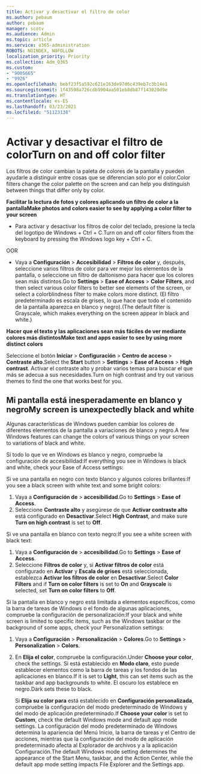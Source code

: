 ```yaml
---
title: Activar y desactivar el filtro de color
ms.author: pebaum
author: pebaum
manager: scotv
ms.audience: Admin
ms.topic: article
ms.service: o365-administration
ROBOTS: NOINDEX, NOFOLLOW
localization_priority: Priority
ms.collection: Adm_O365
ms.custom:
- "9005665"
- "9926"
ms.openlocfilehash: bebf23f5a592c621e163de97d6c439eb7c3b14e1
ms.sourcegitcommit: 1f43598a726cdb9904aa501eb8db87f143020d9e
ms.translationtype: HT
ms.contentlocale: es-ES
ms.lasthandoff: 03/23/2021
ms.locfileid: "51123138"
---
```

# <a name="turn-on-and-off-color-filter"></a><span data-ttu-id="12ff9-102">Activar y desactivar el filtro de color</span><span class="sxs-lookup"><span data-stu-id="12ff9-102">Turn on and off color filter</span></span>

<span data-ttu-id="12ff9-103">Los filtros de color cambian la paleta de colores de la pantalla y pueden ayudarle a distinguir entre cosas que se diferencian solo por el color.</span><span class="sxs-lookup"><span data-stu-id="12ff9-103">Color filters change the color palette on the screen and can help you distinguish between things that differ only by color.</span></span>

<span data-ttu-id="12ff9-104">**Facilitar la lectura de fotos y colores aplicando un filtro de color a la pantalla**</span><span class="sxs-lookup"><span data-stu-id="12ff9-104">**Make photos and colors easier to see by applying a color filter to your screen**</span></span>

- <span data-ttu-id="12ff9-105">Para activar y desactivar los filtros de color del teclado, presione la tecla del logotipo de Windows + Ctrl + C.</span><span class="sxs-lookup"><span data-stu-id="12ff9-105">Turn on and off color filters from the keyboard by pressing the Windows logo key + Ctrl + C.</span></span> 

<span data-ttu-id="12ff9-106">O</span><span class="sxs-lookup"><span data-stu-id="12ff9-106">OR</span></span>

- <span data-ttu-id="12ff9-107">Vaya a **Configuración** > **Accesibilidad** > **Filtros de color** y, después, seleccione varios filtros de color para ver mejor los elementos de la pantalla, o seleccione un filtro de daltonismo para hacer que los colores sean más distintos.</span><span class="sxs-lookup"><span data-stu-id="12ff9-107">Go to **Settings** > **Ease of Access** > **Color Filters**, and then select various color filters to better see elements of the screen, or select a colorblindness filter to make colors more distinct.</span></span>  <span data-ttu-id="12ff9-108">(El filtro predeterminado es escala de grises, lo que hace que todo el contenido de la pantalla aparezca en blanco y negro).</span><span class="sxs-lookup"><span data-stu-id="12ff9-108">(The default filter is Grayscale, which makes everything on the screen appear in black and white.)</span></span>

<span data-ttu-id="12ff9-109">**Hacer que el texto y las aplicaciones sean más fáciles de ver mediante colores más distintos**</span><span class="sxs-lookup"><span data-stu-id="12ff9-109">**Make text and apps easier to see by using more distinct colors**</span></span>  

<span data-ttu-id="12ff9-110">Seleccione el botón **Iniciar** > **Configuración** > **Centro de acceso** > **Contraste alto**.</span><span class="sxs-lookup"><span data-stu-id="12ff9-110">Select the **Start** button > **Settings** > **Ease of Access** > **High contrast**.</span></span> <span data-ttu-id="12ff9-111">Activar el contraste alto y probar varios temas para buscar el que más se adecua a sus necesidades.</span><span class="sxs-lookup"><span data-stu-id="12ff9-111">Turn on high contrast and try out various themes to find the one that works best for you.</span></span>

## <a name="my-screen-is-unexpectedly-black-and-white"></a><span data-ttu-id="12ff9-112">Mi pantalla está inesperadamente en blanco y negro</span><span class="sxs-lookup"><span data-stu-id="12ff9-112">My screen is unexpectedly black and white</span></span>

<span data-ttu-id="12ff9-113">Algunas características de Windows pueden cambiar los colores de diferentes elementos de la pantalla a variaciones de blanco y negro.</span><span class="sxs-lookup"><span data-stu-id="12ff9-113">A few Windows features can change the colors of various things on your screen to variations of black and white.</span></span>

<span data-ttu-id="12ff9-114">Si todo lo que ve en Windows es blanco y negro, compruebe la configuración de accesibilidad:</span><span class="sxs-lookup"><span data-stu-id="12ff9-114">If everything you see in Windows is black and white, check your Ease of Access settings:</span></span>

<span data-ttu-id="12ff9-115">Si ve una pantalla en negro con texto blanco y algunos colores brillantes:</span><span class="sxs-lookup"><span data-stu-id="12ff9-115">If you see a black screen with white text and some bright colors:</span></span>  

1. <span data-ttu-id="12ff9-116">Vaya a **Configuración de** > **accesibilidad**.</span><span class="sxs-lookup"><span data-stu-id="12ff9-116">Go to **Settings** > **Ease of Access**.</span></span>  
1. <span data-ttu-id="12ff9-117">Seleccione **Contraste alto** y asegúrese de que **Activar contraste alto** está configurado en **Desactivar**.</span><span class="sxs-lookup"><span data-stu-id="12ff9-117">Select **High Contrast**, and make sure **Turn on high contrast** is set to **Off**.</span></span>

<span data-ttu-id="12ff9-118">Si ve una pantalla en blanco con texto negro:</span><span class="sxs-lookup"><span data-stu-id="12ff9-118">If you see a white screen with black text:</span></span>  

1. <span data-ttu-id="12ff9-119">Vaya a **Configuración de** > **accesibilidad**.</span><span class="sxs-lookup"><span data-stu-id="12ff9-119">Go to **Settings** > **Ease of Access**.</span></span>  
1. <span data-ttu-id="12ff9-120">Seleccione **Filtros de color** y, si **Activar filtros de color** está configurado en **Activar** y **Escala de grises** está seleccionada, establezca **Activar los filtros de color** en **Desactivar**.</span><span class="sxs-lookup"><span data-stu-id="12ff9-120">Select **Color Filters** and if **Turn on color filters** is set to **On** and **Grayscale** is selected, set **Turn on color filters** to **Off**.</span></span>

<span data-ttu-id="12ff9-121">Si la pantalla en blanco y negro está limitada a elementos específicos, como la barra de tareas de Windows o el fondo de algunas aplicaciones, compruebe la configuración de personalización:</span><span class="sxs-lookup"><span data-stu-id="12ff9-121">If your black and white screen is limited to specific items, such as the Windows taskbar or the background of some apps, check your Personalization settings:</span></span>

1. <span data-ttu-id="12ff9-122">Vaya a **Configuración** > **Personalización** > **Colores**.</span><span class="sxs-lookup"><span data-stu-id="12ff9-122">Go to **Settings** > **Personalization** > **Colors**.</span></span>

1. <span data-ttu-id="12ff9-123">En **Elija el color**, compruebe la configuración.</span><span class="sxs-lookup"><span data-stu-id="12ff9-123">Under **Choose your color**, check the settings.</span></span> <span data-ttu-id="12ff9-124">Si está establecido en **Modo claro**, esto puede establecer elementos como la barra de tareas y los fondos de las aplicaciones en blanco.</span><span class="sxs-lookup"><span data-stu-id="12ff9-124">If it is set to **Light**, this can set items such as the taskbar and app backgrounds to white.</span></span> <span data-ttu-id="12ff9-125">El oscuro los establece en negro.</span><span class="sxs-lookup"><span data-stu-id="12ff9-125">Dark sets these to black.</span></span>  

    <span data-ttu-id="12ff9-126">Si **Elija su color para** está establecido en **Configuración personalizada**, compruebe la configuración del modo predeterminado de Windows y del modo de aplicación predeterminado.</span><span class="sxs-lookup"><span data-stu-id="12ff9-126">If **Choose your color** is set to **Custom**, check the default Windows mode and default app mode settings.</span></span> <span data-ttu-id="12ff9-127">La configuración del modo predeterminado de Windows determina la apariencia del Menú Inicio, la barra de tareas y el Centro de acciones, mientras que la configuración del modo de aplicación predeterminado afecta al Explorador de archivos y a la aplicación Configuración.</span><span class="sxs-lookup"><span data-stu-id="12ff9-127">The default Windows mode setting determines the appearance of the Start Menu, taskbar, and the Action Center, while the default app mode setting impacts File Explorer and the Settings app.</span></span>


